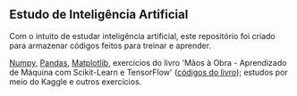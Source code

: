 ## Estudo de Inteligência Artificial

Com o intuito de estudar inteligência artificial, este repositório foi criado para armazenar códigos feitos para treinar e aprender.

[Numpy](https://www.youtube.com/watch?v=9JUAPgtkKpI), [Pandas](https://www.youtube.com/watch?v=vmEHCJofslg), [Matplotlib](https://www.youtube.com/watch?v=3Xc3CA655Y4), exercícios do livro 'Mãos à Obra - Aprendizado de Máquina com Scikit-Learn e TensorFlow' ([códigos do livro](https://github.com/ageron/handson-ml2)); estudos por meio do Kaggle e outros exercícios.
